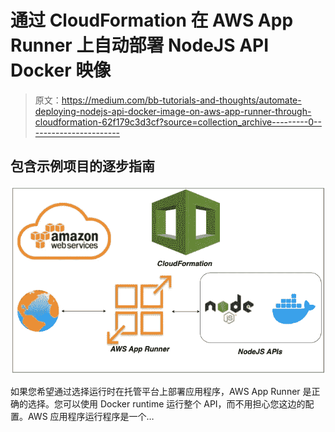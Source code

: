 # 通过 CloudFormation 在 AWS App Runner 上自动部署 NodeJS API Docker 映像

> 原文：<https://medium.com/bb-tutorials-and-thoughts/automate-deploying-nodejs-api-docker-image-on-aws-app-runner-through-cloudformation-62f179c3d3cf?source=collection_archive---------0----------------------->

## 包含示例项目的逐步指南

![](img/31a282fd1236c7a135a91064e70f5047.png)

如果您希望通过选择运行时在托管平台上部署应用程序，AWS App Runner 是正确的选择。您可以使用 Docker runtime 运行整个 API，而不用担心您这边的配置。AWS 应用程序运行程序是一个…